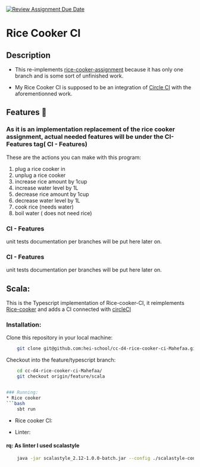 [![Review Assignment Due Date](https://classroom.github.com/assets/deadline-readme-button-24ddc0f5d75046c5622901739e7c5dd533143b0c8e959d652212380cedb1ea36.svg)](https://classroom.github.com/a/__xb4cFP)
# Rice Cooker CI

## Description
* This re-implements [rice-cooker-assignment](github.com/hei-school/my-rice-cooker-Mahefaa) because it has only one branch and is some sort of unfinished work.

* My Rice Cooker CI is supposed to be an integration of [Circle CI](circle-ci-link) with the aforementionned work.


## Features 🚀
### As it is an implementation replacement of the rice cooker assignment, actual needed features will be under the CI-Features tag( CI - Features)

These are the actions you can make with this program:

1. plug a rice cooker in
2. unplug a rice cooker
2. increase rice amount by 1cup
3. increase water level by 1L
4. decrease rice amount by 1cup
5. decrease water level by 1L
6. cook rice (needs water)
7. boil water ( does not need rice)

### CI - Features
unit tests documentation per branches will be put here later on.

### CI - Features
unit tests documentation per branches will be put here later on.

## Scala:
This is the Typescript implementation of Rice-cooker-CI, it reimplements [Rice-cooker](https://github.com/hei-school/cc-d2-my-rice-cooker-Mahefaa) and adds a CI connected with [circleCI](https://circleci.com/)


### Installation:

Clone this repository in your local machine:
```bash
    git clone git@github.com:hei-school/cc-d4-rice-cooker-ci-Mahefaa.git
```

Checkout into the feature/typescript branch:

```bash
    cd cc-d4-rice-cooker-ci-Mahefaa/
    git checkout origin/feature/scala


### Running:
* Rice cooker
```bash
    sbt run
```
* Rice cooker CI:

* Linter:
#### rq: As linter I used scalastyle
```bash
    java -jar scalastyle_2.12-1.0.0-batch.jar --config ./scalastyle-config.xml .
```